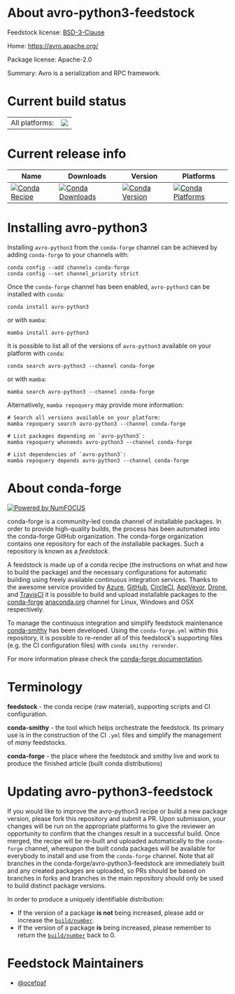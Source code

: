 About avro-python3-feedstock
============================

Feedstock license: [BSD-3-Clause](https://github.com/conda-forge/avro-python3-feedstock/blob/main/LICENSE.txt)

Home: https://avro.apache.org/

Package license: Apache-2.0

Summary: Avro is a serialization and RPC framework.

Current build status
====================


<table><tr><td>All platforms:</td>
    <td>
      <a href="https://dev.azure.com/conda-forge/feedstock-builds/_build/latest?definitionId=14480&branchName=main">
        <img src="https://dev.azure.com/conda-forge/feedstock-builds/_apis/build/status/avro-python3-feedstock?branchName=main">
      </a>
    </td>
  </tr>
</table>

Current release info
====================

| Name | Downloads | Version | Platforms |
| --- | --- | --- | --- |
| [![Conda Recipe](https://img.shields.io/badge/recipe-avro--python3-green.svg)](https://anaconda.org/conda-forge/avro-python3) | [![Conda Downloads](https://img.shields.io/conda/dn/conda-forge/avro-python3.svg)](https://anaconda.org/conda-forge/avro-python3) | [![Conda Version](https://img.shields.io/conda/vn/conda-forge/avro-python3.svg)](https://anaconda.org/conda-forge/avro-python3) | [![Conda Platforms](https://img.shields.io/conda/pn/conda-forge/avro-python3.svg)](https://anaconda.org/conda-forge/avro-python3) |

Installing avro-python3
=======================

Installing `avro-python3` from the `conda-forge` channel can be achieved by adding `conda-forge` to your channels with:

```
conda config --add channels conda-forge
conda config --set channel_priority strict
```

Once the `conda-forge` channel has been enabled, `avro-python3` can be installed with `conda`:

```
conda install avro-python3
```

or with `mamba`:

```
mamba install avro-python3
```

It is possible to list all of the versions of `avro-python3` available on your platform with `conda`:

```
conda search avro-python3 --channel conda-forge
```

or with `mamba`:

```
mamba search avro-python3 --channel conda-forge
```

Alternatively, `mamba repoquery` may provide more information:

```
# Search all versions available on your platform:
mamba repoquery search avro-python3 --channel conda-forge

# List packages depending on `avro-python3`:
mamba repoquery whoneeds avro-python3 --channel conda-forge

# List dependencies of `avro-python3`:
mamba repoquery depends avro-python3 --channel conda-forge
```


About conda-forge
=================

[![Powered by
NumFOCUS](https://img.shields.io/badge/powered%20by-NumFOCUS-orange.svg?style=flat&colorA=E1523D&colorB=007D8A)](https://numfocus.org)

conda-forge is a community-led conda channel of installable packages.
In order to provide high-quality builds, the process has been automated into the
conda-forge GitHub organization. The conda-forge organization contains one repository
for each of the installable packages. Such a repository is known as a *feedstock*.

A feedstock is made up of a conda recipe (the instructions on what and how to build
the package) and the necessary configurations for automatic building using freely
available continuous integration services. Thanks to the awesome service provided by
[Azure](https://azure.microsoft.com/en-us/services/devops/), [GitHub](https://github.com/),
[CircleCI](https://circleci.com/), [AppVeyor](https://www.appveyor.com/),
[Drone](https://cloud.drone.io/welcome), and [TravisCI](https://travis-ci.com/)
it is possible to build and upload installable packages to the
[conda-forge](https://anaconda.org/conda-forge) [anaconda.org](https://anaconda.org/)
channel for Linux, Windows and OSX respectively.

To manage the continuous integration and simplify feedstock maintenance
[conda-smithy](https://github.com/conda-forge/conda-smithy) has been developed.
Using the ``conda-forge.yml`` within this repository, it is possible to re-render all of
this feedstock's supporting files (e.g. the CI configuration files) with ``conda smithy rerender``.

For more information please check the [conda-forge documentation](https://conda-forge.org/docs/).

Terminology
===========

**feedstock** - the conda recipe (raw material), supporting scripts and CI configuration.

**conda-smithy** - the tool which helps orchestrate the feedstock.
                   Its primary use is in the construction of the CI ``.yml`` files
                   and simplify the management of *many* feedstocks.

**conda-forge** - the place where the feedstock and smithy live and work to
                  produce the finished article (built conda distributions)


Updating avro-python3-feedstock
===============================

If you would like to improve the avro-python3 recipe or build a new
package version, please fork this repository and submit a PR. Upon submission,
your changes will be run on the appropriate platforms to give the reviewer an
opportunity to confirm that the changes result in a successful build. Once
merged, the recipe will be re-built and uploaded automatically to the
`conda-forge` channel, whereupon the built conda packages will be available for
everybody to install and use from the `conda-forge` channel.
Note that all branches in the conda-forge/avro-python3-feedstock are
immediately built and any created packages are uploaded, so PRs should be based
on branches in forks and branches in the main repository should only be used to
build distinct package versions.

In order to produce a uniquely identifiable distribution:
 * If the version of a package **is not** being increased, please add or increase
   the [``build/number``](https://docs.conda.io/projects/conda-build/en/latest/resources/define-metadata.html#build-number-and-string).
 * If the version of a package **is** being increased, please remember to return
   the [``build/number``](https://docs.conda.io/projects/conda-build/en/latest/resources/define-metadata.html#build-number-and-string)
   back to 0.

Feedstock Maintainers
=====================

* [@ocefpaf](https://github.com/ocefpaf/)


